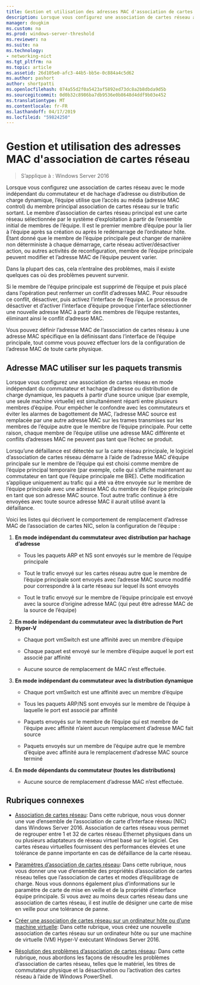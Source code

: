 ```yaml
---
title: Gestion et utilisation des adresses MAC d'association de cartes réseau
description: Lorsque vous configurez une association de cartes réseau avec le mode indépendant du commutateur et de hachage d’adresse ou distribution de charge dynamique, l’équipe utilise que l’accès au média (adresse MAC control) du membre principal association de cartes réseau sur le trafic sortant. Le membre d’association de cartes réseau principal est une carte réseau sélectionnée par le système d’exploitation à partir de l’ensemble initial de membres de l’équipe.
manager: dougkim
ms.custom: na
ms.prod: windows-server-threshold
ms.reviewer: na
ms.suite: na
ms.technology:
- networking-nict
ms.tgt_pltfrm: na
ms.topic: article
ms.assetid: 26d105e0-afc3-44b5-bb5e-0c884a4c5d62
ms.author: pashort
author: shortpatti
ms.openlocfilehash: 074a55d2f0a5423af5892ed73dc8a2b8dbda9d5b
ms.sourcegitcommit: 0d0b32c8986ba7db9536e0b8648d4ddf9b03e452
ms.translationtype: MT
ms.contentlocale: fr-FR
ms.lasthandoff: 04/17/2019
ms.locfileid: "59824250"
---
```

# <a name="nic-teaming-mac-address-use-and-management"></a>Gestion et utilisation des adresses MAC d'association de cartes réseau

>S’applique à : Windows Server 2016

Lorsque vous configurez une association de cartes réseau avec le mode indépendant du commutateur et de hachage d’adresse ou distribution de charge dynamique, l’équipe utilise que l’accès au média (adresse MAC control) du membre principal association de cartes réseau sur le trafic sortant. Le membre d’association de cartes réseau principal est une carte réseau sélectionnée par le système d’exploitation à partir de l’ensemble initial de membres de l’équipe.  Il est le premier membre d’équipe pour la lier à l’équipe après sa création ou après le redémarrage de l’ordinateur hôte. Étant donné que le membre de l’équipe principale peut changer de manière non déterministe à chaque démarrage, carte réseau activer/désactiver action, ou autres activités de reconfiguration, membre de l’équipe principale peuvent modifier et l’adresse MAC de l’équipe peuvent varier.  
  
Dans la plupart des cas, cela n’entraîne des problèmes, mais il existe quelques cas où des problèmes peuvent survenir.  
  
Si le membre de l’équipe principale est supprimé de l’équipe et puis placé dans l’opération peut renfermer un conflit d’adresses MAC. Pour résoudre ce conflit, désactiver, puis activez l’interface de l’équipe. Le processus de désactiver et d’activer l’interface d’équipe provoque l’interface sélectionner une nouvelle adresse MAC à partir des membres de l’équipe restantes, éliminant ainsi le conflit d’adresse MAC.  
  
Vous pouvez définir l’adresse MAC de l’association de cartes réseau à une adresse MAC spécifique en la définissant dans l’interface de l’équipe principale, tout comme vous pouvez effectuer lors de la configuration de l’adresse MAC de toute carte physique.  
  
## <a name="mac-address-use-on-transmitted-packets"></a>Adresse MAC utiliser sur les paquets transmis  
Lorsque vous configurez une association de cartes réseau en mode indépendant du commutateur et hachage d’adresse ou distribution de charge dynamique, les paquets à partir d’une source unique (par exemple, une seule machine virtuelle) est simultanément réparti entre plusieurs membres d’équipe. Pour empêcher le confondre avec les commutateurs et éviter les alarmes de bagottement de MAC, l’adresse MAC source est remplacée par une autre adresse MAC sur les trames transmises sur les membres de l’équipe autre que le membre de l’équipe principale. Pour cette raison, chaque membre de l’équipe utilise une adresse MAC différente et conflits d’adresses MAC ne peuvent pas tant que l’échec se produit.  
  
Lorsqu’une défaillance est détectée sur la carte réseau principale, le logiciel d’association de cartes réseau démarre à l’aide de l’adresse MAC d’équipe principale sur le membre de l’équipe qui est choisi comme membre de l’équipe principal temporaire (par exemple, celle qui s’affiche maintenant au commutateur en tant que l’équipe principale me BRE).  Cette modification s’applique uniquement au trafic qui a été va être envoyée sur le membre de l’équipe principale avec une adresse MAC du membre de l’équipe principale en tant que son adresse MAC source. Tout autre trafic continue à être envoyées avec toute source adresse MAC il aurait utilisé avant la défaillance.  
  
Voici les listes qui décrivent le comportement de remplacement d’adresse MAC de l’association de cartes NIC, selon la configuration de l’équipe :  
  
1.  **En mode indépendant du commutateur avec distribution par hachage d’adresse**  
  
    -   Tous les paquets ARP et NS sont envoyés sur le membre de l’équipe principale  
  
    -   Tout le trafic envoyé sur les cartes réseau autre que le membre de l’équipe principale sont envoyés avec l’adresse MAC source modifié pour correspondre à la carte réseau sur lequel ils sont envoyés  
  
    -   Tout le trafic envoyé sur le membre de l’équipe principale est envoyé avec la source d’origine adresse MAC (qui peut être adresse MAC de la source de l’équipe)  
  
2.  **En mode indépendant du commutateur avec la distribution de Port Hyper-V**  
  
    -   Chaque port vmSwitch est une affinité avec un membre d’équipe  
  
    -   Chaque paquet est envoyé sur le membre d’équipe auquel le port est associé par affinité  
  
    -   Aucune source de remplacement de MAC n’est effectuée.  
  
3.  **En mode indépendant du commutateur avec la distribution dynamique**  
  
    -   Chaque port vmSwitch est une affinité avec un membre d’équipe  
  
    -   Tous les paquets ARP/NS sont envoyés sur le membre de l’équipe à laquelle le port est associé par affinité  
  
    -   Paquets envoyés sur le membre de l’équipe qui est membre de l’équipe avec affinité n’aient aucun remplacement d’adresse MAC fait source  
  
    -   Paquets envoyés sur un membre de l’équipe autre que le membre d’équipe avec affinité aura le remplacement d’adresse MAC source terminé  
  
4.  **En mode dépendants du commutateur (toutes les distributions)**  
  
    -   Aucune source de remplacement d’adresse MAC n’est effectuée.  
  
## <a name="related-topics"></a>Rubriques connexes
- [Association de cartes réseau](NIC-Teaming.md): Dans cette rubrique, nous vous donner une vue d’ensemble de l’association de carte d’Interface réseau (NIC) dans Windows Server 2016. Association de cartes réseau vous permet de regrouper entre 1 et 32 de cartes réseau Ethernet physiques dans un ou plusieurs adaptateurs de réseau virtuel basé sur le logiciel. Ces cartes réseau virtuelles fournissent des performances élevées et une tolérance de panne importante en cas de défaillance de la carte réseau.  

- [Paramètres d’association de cartes réseau](nic-teaming-settings.md): Dans cette rubrique, nous vous donner une vue d’ensemble des propriétés d’association de cartes réseau telles que l’association de cartes et modes d’équilibrage de charge. Nous vous donnons également plus d’informations sur le paramètre de carte de mise en veille et de la propriété d’interface équipe principale. Si vous avez au moins deux cartes réseau dans une association de cartes réseau, il est inutile de désigner une carte de mise en veille pour une tolérance de panne.
  
- [Créer une association de cartes réseau sur un ordinateur hôte ou d’une machine virtuelle](Create-a-New-NIC-Team-on-a-Host-Computer-or-VM.md): Dans cette rubrique, vous créez une nouvelle association de cartes réseau sur un ordinateur hôte ou sur une machine de virtuelle (VM) Hyper-V exécutant Windows Server 2016.

- [Résolution des problèmes d’association de cartes réseau](Troubleshooting-NIC-Teaming.md): Dans cette rubrique, nous abordons les façons de résoudre les problèmes d’association de cartes réseau, telles que le matériel, les titres de commutateur physique et la désactivation ou l’activation des cartes réseau à l’aide de Windows PowerShell. 
  


